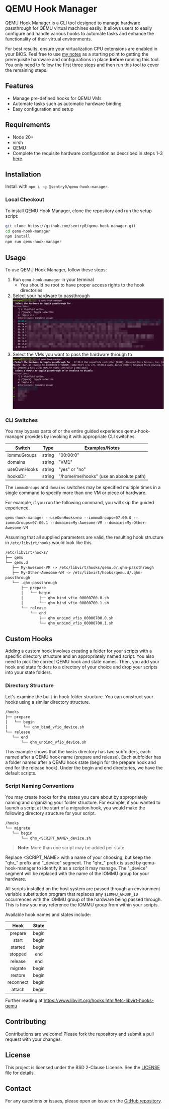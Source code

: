# QEMU Hook Manager

QEMU Hook Manager is a CLI tool designed to manage hardware passthrough for QEMU virtual machines easily. It allows users to easily configure and handle various hooks to automate tasks and enhance the functionality of their virtual environments.

For best results, ensure your virtualization CPU extensions are enabled in your BIOS.  Feel free to use [my notes](https://github.com/slackdaystudio/qemu-gpu-passthrough) as a starting point to getting the prerequisite hardware and configurations in place **before** running this tool.  You only need to follow the first three steps and then run this tool to cover the remaining steps.

## Features

- Manage pre-defined hooks for QEMU VMs
- Automate tasks such as automatic hardware binding
- Easy configuration and setup

## Requirements

- Node 20+
- virsh
- QEMU
- Complete the requisite hardware configuration as described in steps 1-3 [here](https://github.com/slackdaystudio/qemu-gpu-passthrough).

## Installation

Install with `npm i -g @sentry0/qemu-hook-manager`.

### Local Checkout

To install QEMU Hook Manager, clone the repository and run the setup script:

```bash
git clone https://github.com/sentry0/qemu-hook-manager.git
cd qemu-hook-manager
npm install
npm run qemu-hook-manager
```

## Usage

To use QEMU Hook Manager, follow these steps:

1. Run `qemu-hook-manager` in your terminal
   - You should be root to have proper access rights to the hook directories
2. Select your hardware to passthrough
![Pick Hardware](https://github.com/slackdaystudio/qemu-hook-manager/blob/69a292a160eff09469fd7d9bbe1ecb71b629d991/pick-hardware.png?raw=true)
3. Select the VMs you want to pass the hardware through to
![Pick VMs](https://github.com/slackdaystudio/qemu-hook-manager/blob/69a292a160eff09469fd7d9bbe1ecb71b629d991/pick-vms.png?raw=true)

### CLI Switches

You may bypass parts of or the entire guided experience qemu-hook-manager
provides by invoking it with appropriate CLI switches.

| Switch         | Type    |     Examples/Notes                            |
|----------------|---------|-----------------------------------------------|
| iommuGroups    | string  | "00:00:0"                                     |
| domains        | string  | "VM1"                                         |
| useOwnHooks    | string  | "yes" or "no"                                 |
| hooksDir       | string  | "/home/me/hooks" (use an absolute path)      |

The `iommuGroups` and `domains` switches may be specified multiple times in a single command to specify more than one VM or piece of hardware.

For example, if you run the following command, you will skip the guided experience.
```
qemu-hook-manager --useOwnHooks=no --iommuGroups=07:00.0 --iommuGroups=07:00.1 --domains=My-Awesome-VM --domains=My-Other-Awesome-VM
```

Assuming that all supplied parameters are valid, the resulting hook structure in `/etc/libvirt/hooks` would look like this.

```
/etc/libvirt/hooks/
├── qemu
└── qemu.d
   ├── My-Awesome-VM -> /etc/libvirt/hooks/qemu.d/.qhm-passthrough
   ├── My-Other-Awesome-VM -> /etc/libvirt/hooks/qemu.d/.qhm-passthrough
   └── .qhm-passthrough
       ├── prepare
       │   └── begin
       │       ├── qhm_bind_vfio_00000700.0.sh
       │       └── qhm_bind_vfio_00000700.1.sh
       └── release
           └── end
               ├── qhm_unbind_vfio_00000700.0.sh
               └── qhm_unbind_vfio_00000700.1.sh
```

## Custom Hooks
Adding a custom hook involves creating a folder for your scripts with a specific directory structure and an appropriately named script. You also need to pick the correct QEMU hook and state names. Then, you add your hook and state folders to a directory of your choice and drop your scripts into your state folders. 

### Directory Structure
Let's examine the built-in hook folder structure. You can construct your hooks using a similar directory structure.

```
/hooks
├── prepare
│   └── begin
│       └── qhm_bind_vfio_device.sh
└── release
   └── end
       └── qhm_unbind_vfio_device.sh
```

This example shows that the `hooks` directory has two subfolders, each named after a QEMU hook name (prepare and release).  Each subfolder has a folder named after a QEMU hook state (begin for the prepare hook and end for the release hook).  Under the begin and end directories, we have the default scripts.

### Script Naming Conventions
You may create hooks for the states you care about by appropriately naming and organizing your folder structure.  For example, if you wanted to launch a script at the start of a migration hook, you would make the following directory structure for your script.

```
/hooks
└── migrate
   └── begin
       └── qhm_<SCRIPT_NAME>_device.sh
```

>**Note:** More than one script may be added per state. 

Replace <SCRIPT_NAME> with a name of your choosing, but keep the "qhr\_" prefix and "\_device" segment.  The "qhr\_" prefix is used by qemu-hook-manager to identify it as a script it may manage.  The "\_device" segment will be replaced with the name of the IOMMU group for your hardware.

All scripts installed on the host system are passed through an environment variable substitution program that replaces any `$IOMMU_GROUP_ID` occurrences with the IOMMU group of the hardware being passed through.  This is how you may reference the IOMMU group from within your scripts.

Available hook names and states include:

**Hook**|**State**
:-----:|:-----:
prepare|begin
start|begin
started|begin
stopped|end
release|end
migrate|begin
restore|begin
reconnect|begin
attach|begin

Further reading at https://www.libvirt.org/hooks.html#etc-libvirt-hooks-qemu

## Contributing

Contributions are welcome! Please fork the repository and submit a pull request with your changes.

## License

This project is licensed under the BSD 2-Clause License. See the [LICENSE](LICENSE) file for details.

## Contact

For any questions or issues, please open an issue on the [GitHub repository](https://github.com/yourusername/qemu-hook-manager).


